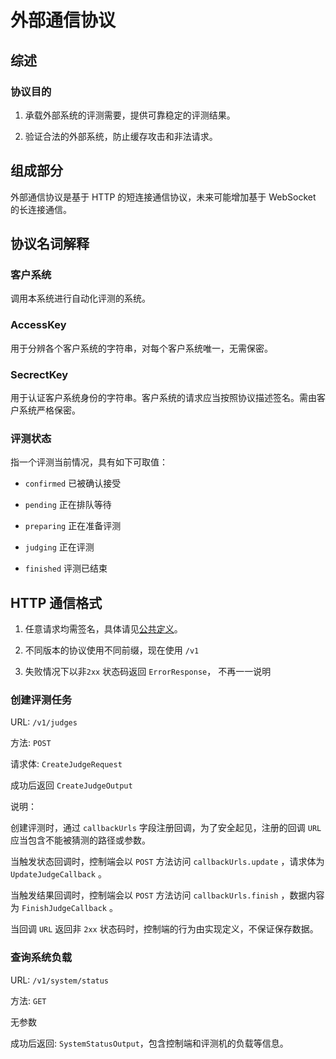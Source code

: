 # 外部通信协议

## 综述

### 协议目的

1. 承载外部系统的评测需要，提供可靠稳定的评测结果。

2. 验证合法的外部系统，防止缓存攻击和非法请求。

## 组成部分

外部通信协议是基于 HTTP 的短连接通信协议，未来可能增加基于 WebSocket 的长连接通信。

## 协议名词解释

### 客户系统

调用本系统进行自动化评测的系统。

### AccessKey

用于分辨各个客户系统的字符串，对每个客户系统唯一，无需保密。

### SecrectKey

用于认证客户系统身份的字符串。客户系统的请求应当按照协议描述签名。需由客户系统严格保密。

### 评测状态

指一个评测当前情况，具有如下可取值：

- `confirmed` 已被确认接受

- `pending` 正在排队等待

- `preparing` 正在准备评测

- `judging` 正在评测

- `finished` 评测已结束

## HTTP 通信格式

1. 任意请求均需签名，具体请见[公共定义](../docs/common.md)。

2. 不同版本的协议使用不同前缀，现在使用 `/v1`

3. 失败情况下以非`2xx` 状态码返回 `ErrorResponse`， 不再一一说明

### 创建评测任务

URL: `/v1/judges`

方法: `POST`

请求体: `CreateJudgeRequest`

成功后返回 `CreateJudgeOutput`

说明：

创建评测时，通过 `callbackUrls` 字段注册回调，为了安全起见，注册的回调 `URL` 应当包含不能被猜测的路径或参数。

当触发状态回调时，控制端会以 `POST` 方法访问 `callbackUrls.update` ，请求体为 `UpdateJudgeCallback` 。

当触发结果回调时，控制端会以 `POST` 方法访问 `callbackUrls.finish` ，数据内容为 `FinishJudgeCallback` 。

当回调 `URL` 返回非 `2xx` 状态码时，控制端的行为由实现定义，不保证保存数据。

### 查询系统负载

URL: `/v1/system/status`

方法: `GET`

无参数

成功后返回: `SystemStatusOutput`，包含控制端和评测机的负载等信息。

